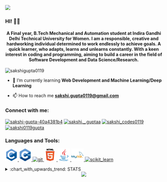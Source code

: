 ![](assets/header.gif)
### HI! 👋🏼
<h4 align="center">A Final year, B.Tech Mechanical and Automation student at Indira Gandhi Delhi Technical University for Women. I am a responsible, creative and hardworking individual determined to work endlessly to achieve goals. A quick learner, who adapts, learns and unlearns constantly. With a keen interest in coding and programming, aiming to build a career in the field of Software Development and Data Science/Research.</h4>

<p align="left"> <img src="https://komarev.com/ghpvc/?username=sakshigupta0119&label=Profile%20views&color=0e75b6&style=flat" alt="sakshigupta0119" /> </p>

- 🌱 I’m currently learning **Web Development and Machine Learning/Deep Learning**

- 📫 How to reach me **sakshi.gupta0119@gmail.com**


<h3 align="centre">Connect with me:</h3>
<p align="centre">
<a href="https://linkedin.com/in/sakshi-gupta-40a4381b4" target="blank"><img align="center" src="https://cdn.jsdelivr.net/npm/simple-icons@3.0.1/icons/linkedin.svg" alt="sakshi-gupta-40a4381b4" height="30" width="40" /></a>
<a href="https://instagram.com/sakshi._.guptaa" target="blank"><img align="center" src="https://cdn.jsdelivr.net/npm/simple-icons@3.0.1/icons/instagram.svg" alt="sakshi._.guptaa" height="30" width="40" /></a>
<a href="https://www.hackerrank.com/sakshi_codes0119" target="blank"><img align="center" src="https://cdn.jsdelivr.net/npm/simple-icons@3.0.1/icons/hackerrank.svg" alt="sakshi_codes0119" height="30" width="40" /></a>
<a href="https://www.leetcode.com/sakshi0119gupta" target="blank"><img align="center" src="https://cdn.jsdelivr.net/npm/simple-icons@3.0.1/icons/leetcode.svg" alt="sakshi0119gupta" height="30" width="40" /></a>
</p>

<h3 align="left">Languages and Tools:</h3>
<p align="left"> <a href="https://www.cprogramming.com/" target="_blank"> <img src="https://raw.githubusercontent.com/devicons/devicon/master/icons/c/c-original.svg" alt="c" width="40" height="40"/> </a> <a href="https://www.w3schools.com/cpp/" target="_blank"> <img src="https://raw.githubusercontent.com/devicons/devicon/master/icons/cplusplus/cplusplus-original.svg" alt="cplusplus" width="40" height="40"/> </a> <a href="https://git-scm.com/" target="_blank"> <img src="https://www.vectorlogo.zone/logos/git-scm/git-scm-icon.svg" alt="git" width="40" height="40"/> </a> <a href="https://www.w3.org/html/" target="_blank"> <img src="https://raw.githubusercontent.com/devicons/devicon/master/icons/html5/html5-original-wordmark.svg" alt="html5" width="40" height="40"/> </a> <a href="https://www.java.com" target="_blank"> <img src="https://raw.githubusercontent.com/devicons/devicon/master/icons/java/java-original.svg" alt="java" width="40" height="40"/> </a> <a href="https://www.mysql.com/" target="_blank"> <img src="https://raw.githubusercontent.com/devicons/devicon/master/icons/mysql/mysql-original-wordmark.svg" alt="mysql" width="40" height="40"/> </a> <a href="https://scikit-learn.org/" target="_blank"> <img src="https://upload.wikimedia.org/wikipedia/commons/0/05/Scikit_learn_logo_small.svg" alt="scikit_learn" width="40" height="40"/> </a> </p>

<details>
  <summary>:chart_with_upwards_trend: STATS</summary>
  <br/>
 <p>&nbsp;<img align="center" src="https://github-readme-stats.vercel.app/api?username=sakshigupta0119&show_icons=true&locale=en" alt="sakshigupta0119" /></p>

<p><img align="center" src="https://github-readme-streak-stats.herokuapp.com/?user=sakshigupta0119&" alt="sakshigupta0119" /></p>
  <b>Note:</b> This is only a metric of the languages my public code on GitHub consists of and does not reflect my expertise or skill level.
</details>


<div align="center"><a href="https://github.com/sakshigupta0119"><img src="https://img.shields.io/badge/Made%20With%20❤️%20By-SAKSHI-red"></a></div>
